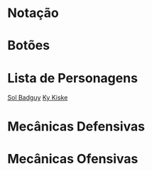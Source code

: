 <!-- TITLE: Guilty Gear Xrd -->
<!-- SUBTITLE: Guilty Gear Xrd é o terceiro título principal da franquia Guilty Gear. Desenvolvido pelo estúdio Arc System Works, o jogo foi bem recebido pelas suas técnicas de animação e renderização em 3D que imitavam aparência de animação 2D de forma nunca vista anteriormente. Guilty Gear Xrd no momento está na versão Rev 2, com uma atualização de balancemaento de jogo prevista para Março de 2018.-->

# Notação


# Botões


# Lista de Personagens
[Sol Badguy](/jogos/guilty-gear-xrd/personagens/sol-badguy) [Ky Kiske](/jogos/guilty-gear-xrd/personagens/ky-kiske)


# Mecânicas Defensivas


# Mecânicas Ofensivas